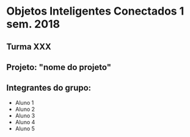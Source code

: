 # Objetos Inteligentes Conectados 1 sem. 2018

## Turma XXX
## Projeto: "nome do projeto"
## Integrantes do grupo:

* Aluno 1
* Aluno 2
* Aluno 3
* Aluno 4
* Aluno 5
